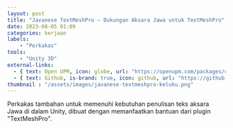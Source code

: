 ```yaml
---
layout: post
title: "Javanese TextMeshPro – Dukungan Aksara Jawa untuk TextMeshPro"
date: 2023-08-05 01:09
categories: kerjaan
labels: 
    - "Perkakas"
tools: 
    - "Unity 3D"
external-links:
  - { text: Open UPM, icon: globe, url: "https://openupm.com/packages/com.adityarahmanda.javanese-textmeshpro" }
  - { text: Github, is-brand: true, icon: github, url: "https://github.com/adityarahmanda/javanese-textmeshpro" }
thumbnail : "/assets/images/javanese-textmeshpro-keluku.png"
---
```

Perkakas tambahan untuk memenuhi kebutuhan penulisan teks aksara Jawa di dalam Unity, dibuat dengan memanfaatkan bantuan dari plugin "TextMeshPro".

<!--excerpt-->